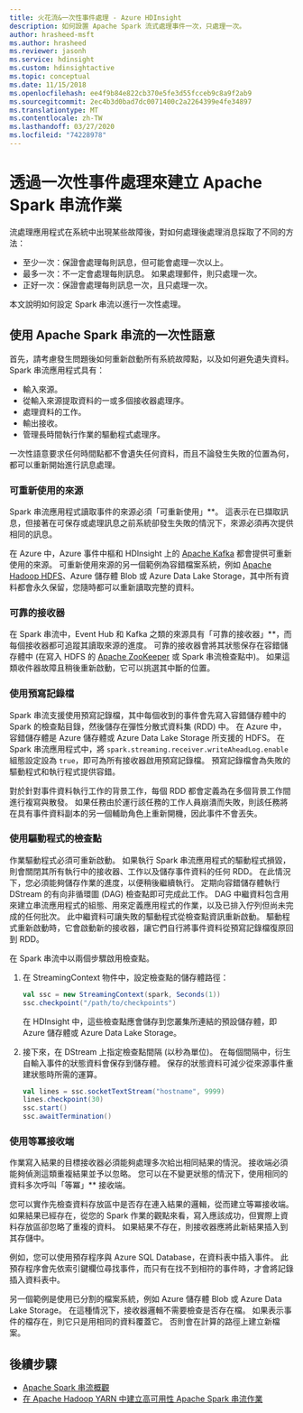 ```yaml
---
title: 火花流&一次性事件處理 - Azure HDInsight
description: 如何設置 Apache Spark 流式處理事件一次，只處理一次。
author: hrasheed-msft
ms.author: hrasheed
ms.reviewer: jasonh
ms.service: hdinsight
ms.custom: hdinsightactive
ms.topic: conceptual
ms.date: 11/15/2018
ms.openlocfilehash: ee4f9b84e822cb370e5fe3d55fcceb9c8a9f2ab9
ms.sourcegitcommit: 2ec4b3d0bad7dc0071400c2a2264399e4fe34897
ms.translationtype: MT
ms.contentlocale: zh-TW
ms.lasthandoff: 03/27/2020
ms.locfileid: "74228978"
---
```

# <a name="create-apache-spark-streaming-jobs-with-exactly-once-event-processing"></a>透過一次性事件處理來建立 Apache Spark 串流作業

流處理應用程式在系統中出現某些故障後，對如何處理後處理消息採取了不同的方法：

* 至少一次：保證會處理每則訊息，但可能會處理一次以上。
* 最多一次：不一定會處理每則訊息。 如果處理郵件，則只處理一次。
* 正好一次：保證會處理每則訊息一次，且只處理一次。

本文說明如何設定 Spark 串流以進行一次性處理。

## <a name="exactly-once-semantics-with-apache-spark-streaming"></a>使用 Apache Spark 串流的一次性語意

首先，請考慮發生問題後如何重新啟動所有系統故障點，以及如何避免遺失資料。 Spark 串流應用程式具有：

* 輸入來源。
* 從輸入來源提取資料的一或多個接收器處理序。
* 處理資料的工作。
* 輸出接收。
* 管理長時間執行作業的驅動程式處理序。

一次性語意要求任何時間點都不會遺失任何資料，而且不論發生失敗的位置為何，都可以重新開始進行訊息處理。

### <a name="replayable-sources"></a>可重新使用的來源

Spark 串流應用程式讀取事件的來源必須「可重新使用」**。 這表示在已擷取訊息，但接著在可保存或處理訊息之前系統卻發生失敗的情況下，來源必須再次提供相同的訊息。

在 Azure 中，Azure 事件中樞和 HDInsight 上的 [Apache Kafka](https://kafka.apache.org/) 都會提供可重新使用的來源。 可重新使用來源的另一個範例為容錯檔案系統，例如 [Apache Hadoop HDFS](https://hadoop.apache.org/docs/r1.2.1/hdfs_design.html)、Azure 儲存體 Blob 或 Azure Data Lake Storage，其中所有資料都會永久保留，您隨時都可以重新讀取完整的資料。

### <a name="reliable-receivers"></a>可靠的接收器

在 Spark 串流中，Event Hub 和 Kafka 之類的來源具有「可靠的接收器」**，而每個接收器都可追蹤其讀取來源的進度。 可靠的接收器會將其狀態保存在容錯儲存體中 (在寫入 HDFS 的 [Apache ZooKeeper](https://zookeeper.apache.org/) 或 Spark 串流檢查點中)。 如果這類收件器故障且稍後重新啟動，它可以挑選其中斷的位置。

### <a name="use-the-write-ahead-log"></a>使用預寫記錄檔

Spark 串流支援使用預寫記錄檔，其中每個收到的事件會先寫入容錯儲存體中的 Spark 的檢查點目錄，然後儲存在彈性分散式資料集 (RDD) 中。 在 Azure 中，容錯儲存體是 Azure 儲存體或 Azure Data Lake Storage 所支援的 HDFS。 在 Spark 串流應用程式中，將 `spark.streaming.receiver.writeAheadLog.enable` 組態設定設為 `true`，即可為所有接收器啟用預寫記錄檔。 預寫記錄檔會為失敗的驅動程式和執行程式提供容錯。

對於針對事件資料執行工作的背景工作，每個 RDD 都會定義為在多個背景工作間進行複寫與散發。 如果任務由於運行該任務的工作人員崩潰而失敗，則該任務將在具有事件資料副本的另一個輔助角色上重新開機，因此事件不會丟失。

### <a name="use-checkpoints-for-drivers"></a>使用驅動程式的檢查點

作業驅動程式必須可重新啟動。 如果執行 Spark 串流應用程式的驅動程式損毀，則會關閉其所有執行中的接收器、工作以及儲存事件資料的任何 RDD。 在此情況下，您必須能夠儲存作業的進度，以便稍後繼續執行。 定期向容錯儲存體執行 DStream 的有向非循環圖 (DAG) 檢查點即可完成此工作。 DAG 中繼資料包含用來建立串流應用程式的組態、用來定義應用程式的作業，以及已排入佇列但尚未完成的任何批次。 此中繼資料可讓失敗的驅動程式從檢查點資訊重新啟動。 驅動程式重新啟動時，它會啟動新的接收器，讓它們自行將事件資料從預寫記錄檔復原回到 RDD。

在 Spark 串流中以兩個步驟啟用檢查點。

1. 在 StreamingContext 物件中，設定檢查點的儲存體路徑：

    ```Scala
    val ssc = new StreamingContext(spark, Seconds(1))
    ssc.checkpoint("/path/to/checkpoints")
    ```

    在 HDInsight 中，這些檢查點應會儲存到您叢集所連結的預設儲存體，即 Azure 儲存體或 Azure Data Lake Storage。

2. 接下來，在 DStream 上指定檢查點間隔 (以秒為單位)。 在每個間隔中，衍生自輸入事件的狀態資料會保存到儲存體。 保存的狀態資料可減少從來源事件重建狀態時所需的運算。

    ```Scala
    val lines = ssc.socketTextStream("hostname", 9999)
    lines.checkpoint(30)
    ssc.start()
    ssc.awaitTermination()
    ```

### <a name="use-idempotent-sinks"></a>使用等冪接收端

作業寫入結果的目標接收器必須能夠處理多次給出相同結果的情況。 接收端必須能夠偵測這類重複結果並予以忽略。 您可以在不變更狀態的情況下，使用相同的資料多次呼叫「等冪」** 接收端。

您可以實作先檢查資料存放區中是否存在連入結果的邏輯，從而建立等冪接收端。 如果結果已經存在，從您的 Spark 作業的觀點來看，寫入應該成功，但實際上資料存放區卻忽略了重複的資料。 如果結果不存在，則接收器應將此新結果插入到其存儲中。

例如，您可以使用預存程序與 Azure SQL Database，在資料表中插入事件。 此預存程序會先依索引鍵欄位尋找事件，而只有在找不到相符的事件時，才會將記錄插入資料表中。

另一個範例是使用已分割的檔案系統，例如 Azure 儲存體 Blob 或 Azure Data Lake Storage。 在這種情況下，接收器邏輯不需要檢查是否存在檔。 如果表示事件的檔存在，則它只是用相同的資料覆蓋它。 否則會在計算的路徑上建立新檔案。

## <a name="next-steps"></a>後續步驟

* [Apache Spark 串流概觀](apache-spark-streaming-overview.md)
* [在 Apache Hadoop YARN 中建立高可用性 Apache Spark 串流作業](apache-spark-streaming-high-availability.md)
